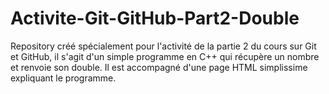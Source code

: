 # Activite-Git-GitHub-Part2-Double
Repository créé spécialement pour l'activité de la partie 2 du cours sur Git et GitHub, il s'agit d'un simple programme en C++ qui récupère un nombre et renvoie son double.
Il est accompagné d'une page HTML simplissime expliquant le programme.
